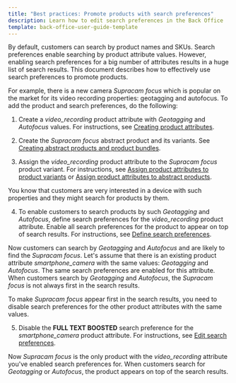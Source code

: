 ```yaml
---
title: "Best practices: Promote products with search preferences"
description: Learn how to edit search preferences in the Back Office
template: back-office-user-guide-template
---
```


By default, customers can search by product names and SKUs. Search preferences enable searching by product attribute values. However, enabling search preferences for a big number of attributes results in a huge list of search results. This document describes how to effectively use search preferences to promote products.

For example, there is a new camera *Supracam focus* which is popular on the market for its video recording properties: geotagging and autofocus. To add the product and search preferences, do the following:

1. Create a *video_recording* product attribute with *Geotagging* and *Autofocus* values. For instructions, see [Creating product attributes](/docs/scos/user/back-office-user-guides/{{page.version}}/catalog/attributes/creating-product-attributes.html).

2. Create the *Supracam focus* abstract product and its variants. See [Creating abstract products and product bundles](/docs/scos/user/back-office-user-guides/{{page.version}}/catalog/products/manage-abstract-products/creating-abstract-products-and-product-bundles.html).

3. Assign the *video_recording* product attribute to the *Supracam focus* product variant. For instructions, see [Assign product attributes to product variants](/docs/scos/user/back-office-user-guides/{{page.version}}/catalog/products/manage-concrete-products/assign-product-attributes-to-product-variants.html) or [Assign product attributes to abstract products](/docs/scos/user/back-office-user-guides/{{page.version}}/catalog/products/manage-abstract-products/assign-product-attributes-to-abstract-products.html).

You know that customers are very interested in a device with such properties and they might search for products by them.

4. To enable customers to search products by such *Geotagging* and *Autofocus*, define search preferences for the *video_recording* product attribute. Enable all search preferences for the product to appear on top of search results. For instructions, see [Define search preferences](/docs/scos/user/back-office-user-guides/{{page.version}}/merchandising/search-preferences/define-search-preferences.html).

Now customers can search by *Geotagging* and *Autofocus* and are likely to find the *Supracam focus*. Let's assume that there is an existing product attribute *smartphone_camera* with the same values: *Geotagging* and *Autofocus*. The same search preferences are enabled for this attribute. When customers search by *Geotagging* and *Autofocus*, the *Supracam focus* is not always first in the search results.

To make *Supracam focus* appear first in the search results, you need to disable search preferences for the other product attributes with the same values.


5. Disable the **FULL TEXT BOOSTED** search preference for the *smartphone_camera* product attribute. For instructions, see [Edit search preferences](/docs/scos/user/back-office-user-guides/{{page.version}}/merchandising/search-preferences/edit-search-preferences.html).

Now *Supracam focus* is the only product with the *video_recording* attribute you've enabled search preferences for. When customers search for *Geotagging*  or *Autofocus*, the product appears on top of the search results.

